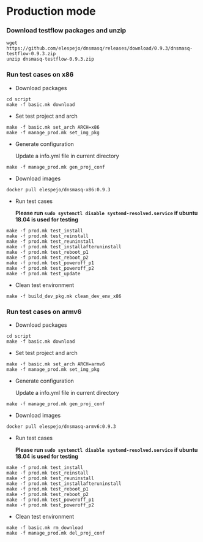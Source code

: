 # Production mode
### Download testflow packages and unzip
```
wget https://github.com/elespejo/dnsmasq/releases/download/0.9.3/dnsmasq-testflow-0.9.3.zip
unzip dnsmasq-testflow-0.9.3.zip
```

### Run test cases on x86

* Download packages
```
cd script
make -f basic.mk download
```

* Set test project and arch
```
make -f basic.mk set_arch ARCH=x86
make -f manage_prod.mk set_img_pkg
```

* Generate configuration 

	Update a info.yml file in current directory
```
make -f manage_prod.mk gen_proj_conf 
```

* Download images
```
docker pull elespejo/dnsmasq-x86:0.9.3
```

* Run test cases

	**Please run `sudo systemctl disable systemd-resolved.service` if ubuntu 18.04 is used for testing**
```
make -f prod.mk test_install
make -f prod.mk test_reinstall
make -f prod.mk test_reuninstall
make -f prod.mk test_installafteruninstall
make -f prod.mk test_reboot_p1
make -f prod.mk test_reboot_p2
make -f prod.mk test_poweroff_p1
make -f prod.mk test_poweroff_p2
make -f prod.mk test_update
```
* Clean test environment
```
make -f build_dev_pkg.mk clean_dev_env_x86 
```



### Run test cases on armv6

* Download packages
```
cd script
make -f basic.mk download
```

* Set test project and arch
```
make -f basic.mk set_arch ARCH=armv6
make -f manage_prod.mk set_img_pkg
```

* Generate configuration 

	Update a info.yml file in current directory
```
make -f manage_prod.mk gen_proj_conf 
```
* Download images
```
docker pull elespejo/dnsmasq-armv6:0.9.3
```

* Run test cases

	**Please run `sudo systemctl disable systemd-resolved.service` if ubuntu 18.04 is used for testing**
```
make -f prod.mk test_install
make -f prod.mk test_reinstall
make -f prod.mk test_reuninstall
make -f prod.mk test_installafteruninstall
make -f prod.mk test_reboot_p1
make -f prod.mk test_reboot_p2
make -f prod.mk test_poweroff_p1
make -f prod.mk test_poweroff_p2
```


* Clean test environment
```
make -f basic.mk rm_download
make -f manage_prod.mk del_proj_conf
```
